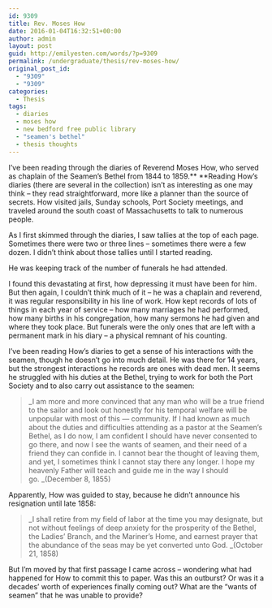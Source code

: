 ```yaml
---
id: 9309
title: Rev. Moses How
date: 2016-01-04T16:32:51+00:00
author: admin
layout: post
guid: http://emilyesten.com/words/?p=9309
permalink: /undergraduate/thesis/rev-moses-how/
original_post_id:
  - "9309"
  - "9309"
categories:
  - Thesis
tags:
  - diaries
  - moses how
  - new bedford free public library
  - "seamen's bethel"
  - thesis thoughts
---
```

I&#8217;ve been reading through the diaries of Reverend Moses How, who served as chaplain of the Seamen&#8217;s Bethel from 1844 to 1859.** **Reading How&#8217;s diaries (there are several in the collection) isn&#8217;t as interesting as one may think &#8211; they read straightforward, more like a planner than the source of secrets. How visited jails, Sunday schools, Port Society meetings, and traveled around the south coast of Massachusetts to talk to numerous people.

As I first skimmed through the diaries, I saw tallies at the top of each page. Sometimes there were two or three lines &#8211; sometimes there were a few dozen. I didn&#8217;t think about those tallies until I started reading.

He was keeping track of the number of funerals he had attended.

<!--more-->

I found this devastating at first, how depressing it must have been for him. But then again, I couldn&#8217;t think much of it &#8211; he was a chaplain and reverend, it was regular responsibility in his line of work. How kept records of lots of things in each year of service &#8211; how many marriages he had performed, how many births in his congregation, how many sermons he had given and where they took place. But funerals were the only ones that are left with a permanent mark in his diary &#8211; a physical remnant of his counting.

I&#8217;ve been reading How&#8217;s diaries to get a sense of his interactions with the seamen, though he doesn&#8217;t go into much detail. He was there for 14 years, but the strongest interactions he records are ones with dead men. It seems he struggled with his duties at the Bethel, trying to work for both the Port Society and to also carry out assistance to the seamen:

> _I am more and more convinced that any man who will be a true friend to the sailor and look out honestly for his temporal welfare will be unpopular with most of this &#8212; community. If I had known as much about the duties and difficulties attending as a pastor at the Seamen&#8217;s Bethel, as I do now, I am confident I should have never consented to go there, and now I see the wants of seamen, and their need of a friend they can confide in. I cannot bear the thought of leaving them, and yet, I sometimes think I cannot stay there any longer. I hope my heavenly Father will teach and guide me in the way I should go. _(December 8, 1855)

Apparently, How was guided to stay, because he didn&#8217;t announce his resignation until late 1858:

> _I shall retire from my field of labor at the time you may designate, but not without feelings of deep anxiety for the prosperity of the Bethel, the Ladies&#8217; Branch, and the Mariner&#8217;s Home, and earnest prayer that the abundance of the seas may be yet converted unto God. _(October 21, 1858)

But I&#8217;m moved by that first passage I came across &#8211; wondering what had happened for How to commit this to paper. Was this an outburst? Or was it a decades&#8217; worth of experiences finally coming out? What are the &#8220;wants of seamen&#8221; that he was unable to provide?